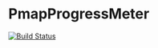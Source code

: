 # PmapProgressMeter

[![Build Status](https://travis-ci.org/slundberg/PmapProgressMeter.jl.svg?branch=master)](https://travis-ci.org/slundberg/PmapProgressMeter.jl)
